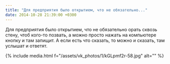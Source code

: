 ```yaml
---
title: "Для предприятия было открытием, что не обязательно..."
date: 2014-10-28 21:39:00 +0300
---
```


Для предприятия было открытием, что не обязательно орать сквозь стену, чтоб кого-то позвать, а можно просто нажать на компьютере кнопку и там запищит. А если есть что сказать, то можно и сказать, там услышат и ответят.

{% include media.html f="/assets/vk_photos/1/kGLpmf2r-58.jpg" alt="" %}
